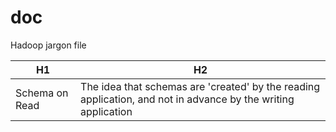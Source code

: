 # doc
Hadoop jargon file

|  H1 | H2   |
|---|---|
|  Schema on Read | The idea that schemas are 'created' by the reading application, and not in advance by the writing application   |
